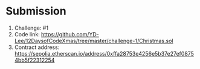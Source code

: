 # Submission
1. Challenge: #1
1. Code link: https://github.com/YD-Lee/12DaysofCodeXmas/tree/master/challenge-1/Christmas.sol
2. Contract address: https://sepolia.etherscan.io/address/0xffa28753e4256e5b37e27ef08754bb5f22312254
